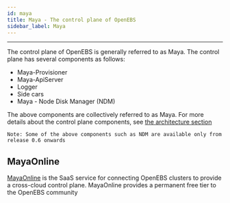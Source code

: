 ```yaml
---
id: maya
title: Maya - The control plane of OpenEBS
sidebar_label: Maya
---
```


------

The control plane of OpenEBS is generally referred to as Maya. The control plane has several components as follows:

- Maya-Provisioner
- Maya-ApiServer
- Logger
- Side cars
- Maya - Node Disk Manager (NDM)

The above components are collectively referred to as Maya.  For more details about the control plane components, see [the architecture section](/docs/next/architecture.html#control-plane) 

`Note: Some of the above components such as NDM are available only from release 0.6 onwards`



## MayaOnline

[MayaOnline](https://docs.mayaonline.io) is the SaaS service for connecting OpenEBS clusters to provide a cross-cloud control plane. MayaOnline provides a permanent free tier to the OpenEBS community 



<!-- Hotjar Tracking Code for https://docs.openebs.io -->
<script>
   (function(h,o,t,j,a,r){
       h.hj=h.hj||function(){(h.hj.q=h.hj.q||[]).push(arguments)};
       h._hjSettings={hjid:785693,hjsv:6};
       a=o.getElementsByTagName('head')[0];
       r=o.createElement('script');r.async=1;
       r.src=t+h._hjSettings.hjid+j+h._hjSettings.hjsv;
       a.appendChild(r);
   })(window,document,'https://static.hotjar.com/c/hotjar-','.js?sv=');
</script>
